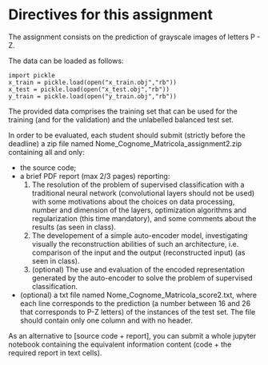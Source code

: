 # Directives for this assignment

The assignment consists on the prediction of grayscale images of letters P - Z.

The data can be loaded as follows:
```
import pickle
x_train = pickle.load(open("x_train.obj","rb"))
x_test = pickle.load(open("x_test.obj","rb"))
y_train = pickle.load(open("y_train.obj","rb"))
```

The provided data comprises the training set that can be used for the training (and for the validation) and the unlabelled balanced test set.

In order to be evaluated, each student should submit (strictly before the deadline) a zip file named Nome_Cognome_Matricola_assignment2.zip containing all and only:

- the source code;
- a brief PDF report (max 2/3 pages) reporting: <br>
  1. The resolution of the problem of supervised classification with a traditional neural network (convolutional layers should not be used) with some motivations about the choices on data processing, number and dimension of the layers, optimization algorithms and regularization (this time mandatory), and some comments about the results (as seen in class). 
  2. The developement of a simple auto-encoder model, investigating visually  the reconstruction abilities of such an architecture, i.e. comparison of the input and the output (reconstructed input) (as seen in class).
  3. (optional) The use and evaluation of the encoded representation generated by the auto-encoder to solve the problem of supervised classification. <br>
- (optional) a txt file named Nome_Cognome_Matricola_score2.txt, where each line corresponds to the prediction (a number between 16 and 26 that corresponds to P-Z letters) of the instances of the test set. The file should contain only one column and with no header.

As an alternative to [source code + report], you can submit a whole jupyter notebook containing the equivalent information content (code + the required report in text cells).
